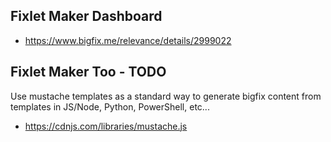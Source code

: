 

## Fixlet Maker Dashboard

- https://www.bigfix.me/relevance/details/2999022


## Fixlet Maker Too - TODO

Use mustache templates as a standard way to generate bigfix content from templates in JS/Node, Python, PowerShell, etc...

- https://cdnjs.com/libraries/mustache.js

